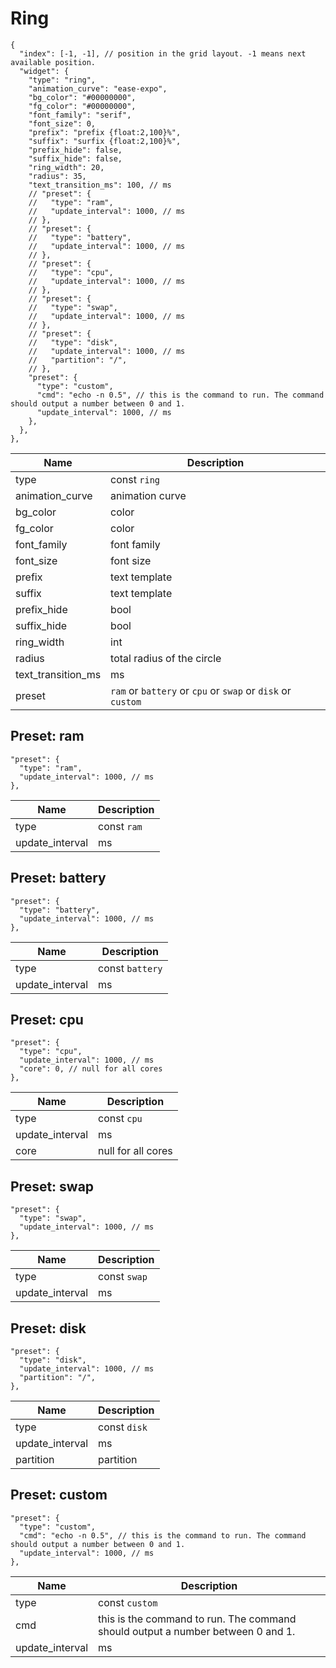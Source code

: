 # Ring

```jsonc
{
  "index": [-1, -1], // position in the grid layout. -1 means next available position.
  "widget": {
    "type": "ring",
    "animation_curve": "ease-expo",
    "bg_color": "#00000000",
    "fg_color": "#00000000",
    "font_family": "serif",
    "font_size": 0,
    "prefix": "prefix {float:2,100}%",
    "suffix": "surfix {float:2,100}%",
    "prefix_hide": false,
    "suffix_hide": false,
    "ring_width": 20,
    "radius": 35,
    "text_transition_ms": 100, // ms
    // "preset": {
    //   "type": "ram",
    //   "update_interval": 1000, // ms
    // },
    // "preset": {
    //   "type": "battery",
    //   "update_interval": 1000, // ms
    // },
    // "preset": {
    //   "type": "cpu",
    //   "update_interval": 1000, // ms
    // },
    // "preset": {
    //   "type": "swap",
    //   "update_interval": 1000, // ms
    // },
    // "preset": {
    //   "type": "disk",
    //   "update_interval": 1000, // ms
    //   "partition": "/",
    // },
    "preset": {
      "type": "custom",
      "cmd": "echo -n 0.5", // this is the command to run. The command should output a number between 0 and 1.
      "update_interval": 1000, // ms
    },
  },
},
```

| Name               | Description                                                 |
| ------------------ | ----------------------------------------------------------- |
| type               | const `ring`                                                |
| animation_curve    | animation curve                                             |
| bg_color           | color                                                       |
| fg_color           | color                                                       |
| font_family        | font family                                                 |
| font_size          | font size                                                   |
| prefix             | text template                                               |
| suffix             | text template                                               |
| prefix_hide        | bool                                                        |
| suffix_hide        | bool                                                        |
| ring_width         | int                                                         |
| radius             | total radius of the circle                                  |
| text_transition_ms | ms                                                          |
| preset             | `ram` or `battery` or `cpu` or `swap` or `disk` or `custom` |

## Preset: ram

```jsonc
"preset": {
  "type": "ram",
  "update_interval": 1000, // ms
},
```

| Name            | Description |
| --------------- | ----------- |
| type            | const `ram` |
| update_interval | ms          |

## Preset: battery

```jsonc
"preset": {
  "type": "battery",
  "update_interval": 1000, // ms
},
```

| Name            | Description     |
| --------------- | --------------- |
| type            | const `battery` |
| update_interval | ms              |

## Preset: cpu

```jsonc
"preset": {
  "type": "cpu",
  "update_interval": 1000, // ms
  "core": 0, // null for all cores
},
```

| Name            | Description        |
| --------------- | ------------------ |
| type            | const `cpu`        |
| update_interval | ms                 |
| core            | null for all cores |

## Preset: swap

```jsonc
"preset": {
  "type": "swap",
  "update_interval": 1000, // ms
},
```

| Name            | Description  |
| --------------- | ------------ |
| type            | const `swap` |
| update_interval | ms           |

## Preset: disk

```jsonc
"preset": {
  "type": "disk",
  "update_interval": 1000, // ms
  "partition": "/",
},
```

| Name            | Description  |
| --------------- | ------------ |
| type            | const `disk` |
| update_interval | ms           |
| partition       | partition    |

## Preset: custom

```jsonc
"preset": {
  "type": "custom",
  "cmd": "echo -n 0.5", // this is the command to run. The command should output a number between 0 and 1.
  "update_interval": 1000, // ms
},
```

| Name            | Description                                                                     |
| --------------- | ------------------------------------------------------------------------------- |
| type            | const `custom`                                                                  |
| cmd             | this is the command to run. The command should output a number between 0 and 1. |
| update_interval | ms                                                                              |

